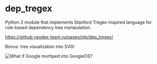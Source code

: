 # dep_tregex

Python 2 module that implements Stanford Tregex-inspired language for rule-based dependency tree manipulation.

https://github.yandex-team.ru/pages/nlp/dep_tregex/

Bonus: tree visualization into SVG!

![What if Google morhped into GoogleOS?](https://github.yandex-team.ru/pages/nlp/dep_tregex/tree.svg)
